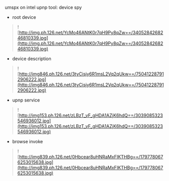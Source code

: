umspx on intel upnp tool: device spy

  * root device
> ![http://img.ph.126.net/YcMo46ANtK0r7qH9Py8qZw==/3405284268246810339.jpg](http://img.ph.126.net/YcMo46ANtK0r7qH9Py8qZw==/3405284268246810339.jpg)

  * device description
> ![http://img846.ph.126.net/3tyCisjy6R1msL2Vq2qUkw==/750412287912906222.jpg](http://img846.ph.126.net/3tyCisjy6R1msL2Vq2qUkw==/750412287912906222.jpg)

  * upnp service
> ![http://img153.ph.126.net/zLBzT_vF_gHDA1AZjK6hdQ==/3039085323546936012.jpg](http://img153.ph.126.net/zLBzT_vF_gHDA1AZjK6hdQ==/3039085323546936012.jpg)

  * browse invoke
> ![http://img839.ph.126.net/0Hbcear8uHNRaMxFIKTHBg==/1797780676253015638.jpg](http://img839.ph.126.net/0Hbcear8uHNRaMxFIKTHBg==/1797780676253015638.jpg)